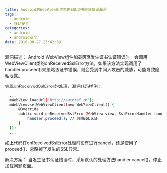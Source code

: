 ```yaml
---
title: Android的WebView组件忽略SSL证书验证错误漏洞
tags:
  - android
  - 移动安全
categories:
  - android
  - android安全
date: 2016-08-27 23:42:39
---
```


漏洞描述：
Android WebView组件加载网页发生证书认证错误时，会调用WebViewClient类的onReceivedSslError方法，如果该方法实现调用了handler.proceed()来忽略该证书错误，则会受到中间人攻击的威胁，可能导致隐私泄露。

实现onReceivedSslError的处理，漏洞代码样例：
``` bash
  ...
  mWebView.loadUrl("http://autoref.cn");
  mWebView.setWebViewClient(new WebViewClient() {
      @Override
      public void onReceivedSslError(WebView view, SslErrorHandler handler, SslError error) {
          handler.proceed(); // 忽略SSL认证
      }
  });
  ...
```
如上代码在onReceivedSslError处理时没有进行cancel，还是使用了proceed()，忽略掉了发生的SSL异常。

解决方案：
当发生证书认证错误时，采用默认的处理方法handler.cancel()，停止加载问题页面。
